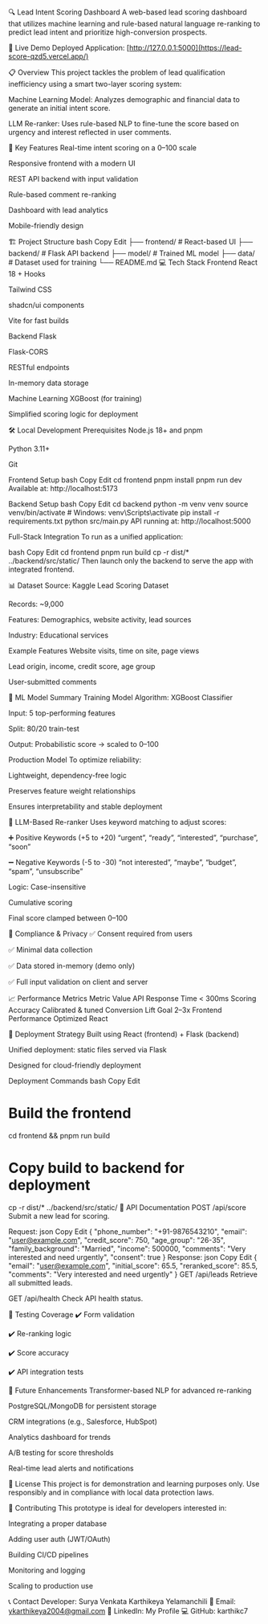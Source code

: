 🔍 Lead Intent Scoring Dashboard
A web-based lead scoring dashboard that utilizes machine learning and rule-based natural language re-ranking to predict lead intent and prioritize high-conversion prospects.

🚀 Live Demo
Deployed Application: [http://127.0.0.1:5000](https://lead-score-qzd5.vercel.app/)

📋 Overview
This project tackles the problem of lead qualification inefficiency using a smart two-layer scoring system:

Machine Learning Model: Analyzes demographic and financial data to generate an initial intent score.

LLM Re-ranker: Uses rule-based NLP to fine-tune the score based on urgency and interest reflected in user comments.

🔑 Key Features
Real-time intent scoring on a 0–100 scale

Responsive frontend with a modern UI

REST API backend with input validation

Rule-based comment re-ranking

Dashboard with lead analytics

Mobile-friendly design

🏗️ Project Structure
bash
Copy
Edit
├── frontend/          # React-based UI
├── backend/           # Flask API backend
├── model/             # Trained ML model
├── data/              # Dataset used for training
└── README.md
💻 Tech Stack
Frontend
React 18 + Hooks

Tailwind CSS

shadcn/ui components

Vite for fast builds

Backend
Flask

Flask-CORS

RESTful endpoints

In-memory data storage

Machine Learning
XGBoost (for training)

Simplified scoring logic for deployment

🛠️ Local Development
Prerequisites
Node.js 18+ and pnpm

Python 3.11+

Git

Frontend Setup
bash
Copy
Edit
cd frontend
pnpm install
pnpm run dev
Available at: http://localhost:5173

Backend Setup
bash
Copy
Edit
cd backend
python -m venv venv
source venv/bin/activate  # Windows: venv\Scripts\activate
pip install -r requirements.txt
python src/main.py
API running at: http://localhost:5000

Full-Stack Integration
To run as a unified application:

bash
Copy
Edit
cd frontend
pnpm run build
cp -r dist/* ../backend/src/static/
Then launch only the backend to serve the app with integrated frontend.

📊 Dataset
Source: Kaggle Lead Scoring Dataset

Records: ~9,000

Features: Demographics, website activity, lead sources

Industry: Educational services

Example Features
Website visits, time on site, page views

Lead origin, income, credit score, age group

User-submitted comments

🤖 ML Model Summary
Training Model
Algorithm: XGBoost Classifier

Input: 5 top-performing features

Split: 80/20 train-test

Output: Probabilistic score → scaled to 0–100

Production Model
To optimize reliability:

Lightweight, dependency-free logic

Preserves feature weight relationships

Ensures interpretability and stable deployment

🧠 LLM-Based Re-ranker
Uses keyword matching to adjust scores:

➕ Positive Keywords (+5 to +20)
“urgent”, “ready”, “interested”, “purchase”, “soon”

➖ Negative Keywords (-5 to -30)
“not interested”, “maybe”, “budget”, “spam”, “unsubscribe”

Logic:
Case-insensitive

Cumulative scoring

Final score clamped between 0–100

🔐 Compliance & Privacy
✅ Consent required from users

✅ Minimal data collection

✅ Data stored in-memory (demo only)

✅ Full input validation on client and server

📈 Performance Metrics
Metric	Value
API Response Time	< 300ms
Scoring Accuracy	Calibrated & tuned
Conversion Lift Goal	2–3x
Frontend Performance	Optimized React

🚀 Deployment Strategy
Built using React (frontend) + Flask (backend)

Unified deployment: static files served via Flask

Designed for cloud-friendly deployment

Deployment Commands
bash
Copy
Edit
# Build the frontend
cd frontend && pnpm run build

# Copy build to backend for deployment
cp -r dist/* ../backend/src/static/
📘 API Documentation
POST /api/score
Submit a new lead for scoring.

Request:
json
Copy
Edit
{
  "phone_number": "+91-9876543210",
  "email": "user@example.com",
  "credit_score": 750,
  "age_group": "26-35",
  "family_background": "Married",
  "income": 500000,
  "comments": "Very interested and need urgently",
  "consent": true
}
Response:
json
Copy
Edit
{
  "email": "user@example.com",
  "initial_score": 65.5,
  "reranked_score": 85.5,
  "comments": "Very interested and need urgently"
}
GET /api/leads
Retrieve all submitted leads.

GET /api/health
Check API health status.

🧪 Testing Coverage
✔️ Form validation

✔️ Re-ranking logic

✔️ Score accuracy

✔️ API integration tests

🔮 Future Enhancements
Transformer-based NLP for advanced re-ranking

PostgreSQL/MongoDB for persistent storage

CRM integrations (e.g., Salesforce, HubSpot)

Analytics dashboard for trends

A/B testing for score thresholds

Real-time lead alerts and notifications

📄 License
This project is for demonstration and learning purposes only. Use responsibly and in compliance with local data protection laws.

👥 Contributing
This prototype is ideal for developers interested in:

Integrating a proper database

Adding user auth (JWT/OAuth)

Building CI/CD pipelines

Monitoring and logging

Scaling to production use

📞 Contact
Developer: Surya Venkata Karthikeya Yelamanchili
📧 Email: ykarthikeya2004@gmail.com
🔗 LinkedIn: My Profile
💻 GitHub: karthikc7
